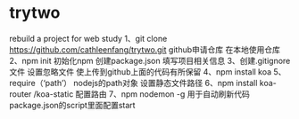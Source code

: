 # trytwo
rebuild a project for web study
1、git clone https://github.com/cathleenfang/trytwo.git github申请仓库 在本地使用仓库
2、npm init 初始化npm 创建package.json 填写项目相关信息
3、创建.gitignore文件 设置忽略文件  使上传到github上面的代码有所保留
4、npm install koa 
5、require（‘path’） nodejs的path对象 设置静态文件路径
6、npm install koa-router /koa-static 配置路由 
7、npm nodemon -g 用于自动刷新代码 package.json的script里面配置start
